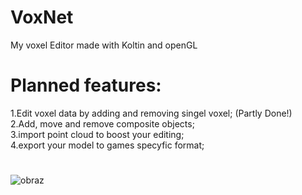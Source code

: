 # VoxNet
My voxel Editor made with Koltin and openGL

# Planned features:
1.Edit voxel data by adding and removing singel voxel; (Partly Done!)<br>
2.Add, move and remove composite objects;<br>
3.import point cloud to boost your editing;<br>
4.export your model to games specyfic format;<br>
#



![obraz](https://github.com/Lap-Luck/VoxNet/assets/111698032/ceac48c9-1941-40ac-b443-fd287065100e)
